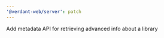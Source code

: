 ```yaml
---
'@verdant-web/server': patch
---
```


Add metadata API for retrieving advanced info about a library
